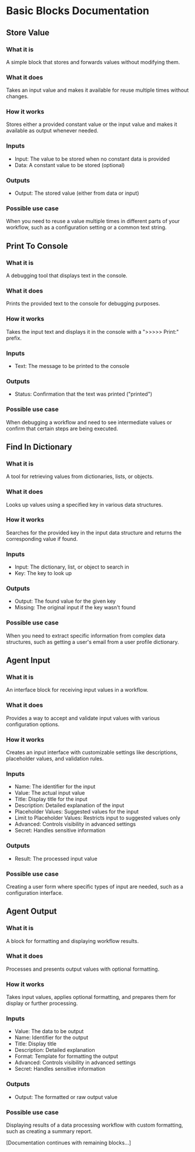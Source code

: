 
# Basic Blocks Documentation

## Store Value

### What it is
A simple block that stores and forwards values without modifying them.

### What it does
Takes an input value and makes it available for reuse multiple times without changes.

### How it works
Stores either a provided constant value or the input value and makes it available as output whenever needed.

### Inputs
- Input: The value to be stored when no constant data is provided
- Data: A constant value to be stored (optional)

### Outputs
- Output: The stored value (either from data or input)

### Possible use case
When you need to reuse a value multiple times in different parts of your workflow, such as a configuration setting or a common text string.

## Print To Console

### What it is
A debugging tool that displays text in the console.

### What it does
Prints the provided text to the console for debugging purposes.

### How it works
Takes the input text and displays it in the console with a ">>>>> Print:" prefix.

### Inputs
- Text: The message to be printed to the console

### Outputs
- Status: Confirmation that the text was printed ("printed")

### Possible use case
When debugging a workflow and need to see intermediate values or confirm that certain steps are being executed.

## Find In Dictionary

### What it is
A tool for retrieving values from dictionaries, lists, or objects.

### What it does
Looks up values using a specified key in various data structures.

### How it works
Searches for the provided key in the input data structure and returns the corresponding value if found.

### Inputs
- Input: The dictionary, list, or object to search in
- Key: The key to look up

### Outputs
- Output: The found value for the given key
- Missing: The original input if the key wasn't found

### Possible use case
When you need to extract specific information from complex data structures, such as getting a user's email from a user profile dictionary.

## Agent Input

### What it is
An interface block for receiving input values in a workflow.

### What it does
Provides a way to accept and validate input values with various configuration options.

### How it works
Creates an input interface with customizable settings like descriptions, placeholder values, and validation rules.

### Inputs
- Name: The identifier for the input
- Value: The actual input value
- Title: Display title for the input
- Description: Detailed explanation of the input
- Placeholder Values: Suggested values for the input
- Limit to Placeholder Values: Restricts input to suggested values only
- Advanced: Controls visibility in advanced settings
- Secret: Handles sensitive information

### Outputs
- Result: The processed input value

### Possible use case
Creating a user form where specific types of input are needed, such as a configuration interface.

## Agent Output

### What it is
A block for formatting and displaying workflow results.

### What it does
Processes and presents output values with optional formatting.

### How it works
Takes input values, applies optional formatting, and prepares them for display or further processing.

### Inputs
- Value: The data to be output
- Name: Identifier for the output
- Title: Display title
- Description: Detailed explanation
- Format: Template for formatting the output
- Advanced: Controls visibility in advanced settings
- Secret: Handles sensitive information

### Outputs
- Output: The formatted or raw output value

### Possible use case
Displaying results of a data processing workflow with custom formatting, such as creating a summary report.

[Documentation continues with remaining blocks...]

